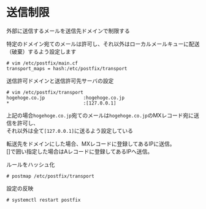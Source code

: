# 送信制限  
外部に送信するメールを送信先ドメインで制限する  

特定のドメイン宛てのメールは許可し、それ以外はローカルメールキューに配送（破棄）するよう設定します  

```
# vim /etc/postfix/main.cf
transport_maps = hash:/etc/postfix/transport
```


送信許可ドメインと送信許可先サーバの設定  

```
# vim /etc/postfix/transport
hogehoge.co.jp	            :hogehoge.co.jp
*                           :[127.0.0.1]
```

上記の場合`hogehoge.co.jp`宛てのメールは`hogehoge.co.jp`のMXレコード宛に送信を許可し、  
それ以外は全て`[127.0.0.1]`に送るよう設定している  

転送先をドメインにした場合、MXレコードに登録してあるIPに送信。  
[]で囲い指定した場合はAレコードに登録してあるIPへ送信。  

ルールをハッシュ化  

```
# postmap /etc/postfix/transport
```

設定の反映  

```
# systemctl restart postfix
```

